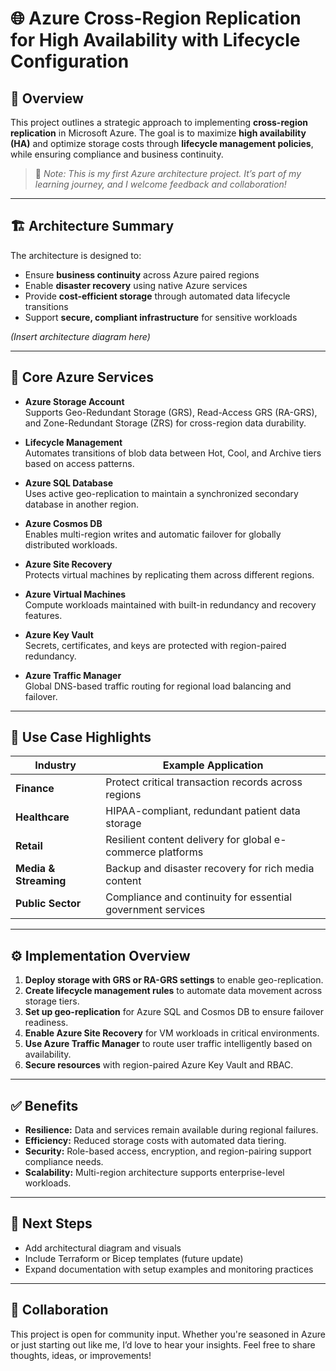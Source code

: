 # 🌐 Azure Cross-Region Replication for High Availability with Lifecycle Configuration

## 📘 Overview
This project outlines a strategic approach to implementing **cross-region replication** in Microsoft Azure. The goal is to maximize **high availability (HA)** and optimize storage costs through **lifecycle management policies**, while ensuring compliance and business continuity.

> 🔰 *Note: This is my first Azure architecture project. It’s part of my learning journey, and I welcome feedback and collaboration!*

---

## 🏗️ Architecture Summary

The architecture is designed to:
- Ensure **business continuity** across Azure paired regions
- Enable **disaster recovery** using native Azure services
- Provide **cost-efficient storage** through automated data lifecycle transitions
- Support **secure, compliant infrastructure** for sensitive workloads

*(Insert architecture diagram here)*

---

## 🔧 Core Azure Services

- **Azure Storage Account**  
  Supports Geo-Redundant Storage (GRS), Read-Access GRS (RA-GRS), and Zone-Redundant Storage (ZRS) for cross-region data durability.

- **Lifecycle Management**  
  Automates transitions of blob data between Hot, Cool, and Archive tiers based on access patterns.

- **Azure SQL Database**  
  Uses active geo-replication to maintain a synchronized secondary database in another region.

- **Azure Cosmos DB**  
  Enables multi-region writes and automatic failover for globally distributed workloads.

- **Azure Site Recovery**  
  Protects virtual machines by replicating them across different regions.

- **Azure Virtual Machines**  
  Compute workloads maintained with built-in redundancy and recovery features.

- **Azure Key Vault**  
  Secrets, certificates, and keys are protected with region-paired redundancy.

- **Azure Traffic Manager**  
  Global DNS-based traffic routing for regional load balancing and failover.

---

## 💼 Use Case Highlights

| Industry            | Example Application                                                |
|---------------------|---------------------------------------------------------------------|
| **Finance**         | Protect critical transaction records across regions                |
| **Healthcare**      | HIPAA-compliant, redundant patient data storage                    |
| **Retail**          | Resilient content delivery for global e-commerce platforms         |
| **Media & Streaming**| Backup and disaster recovery for rich media content               |
| **Public Sector**   | Compliance and continuity for essential government services        |

---

## ⚙️ Implementation Overview

1. **Deploy storage with GRS or RA-GRS settings** to enable geo-replication.
2. **Create lifecycle management rules** to automate data movement across storage tiers.
3. **Set up geo-replication** for Azure SQL and Cosmos DB to ensure failover readiness.
4. **Enable Azure Site Recovery** for VM workloads in critical environments.
5. **Use Azure Traffic Manager** to route user traffic intelligently based on availability.
6. **Secure resources** with region-paired Azure Key Vault and RBAC.

---

## ✅ Benefits

- **Resilience:** Data and services remain available during regional failures.
- **Efficiency:** Reduced storage costs with automated data tiering.
- **Security:** Role-based access, encryption, and region-pairing support compliance needs.
- **Scalability:** Multi-region architecture supports enterprise-level workloads.

---

## 📌 Next Steps

- Add architectural diagram and visuals
- Include Terraform or Bicep templates (future update)
- Expand documentation with setup examples and monitoring practices

---

## 🤝 Collaboration

This project is open for community input. Whether you're seasoned in Azure or just starting out like me, I’d love to hear your insights. Feel free to share thoughts, ideas, or improvements!
